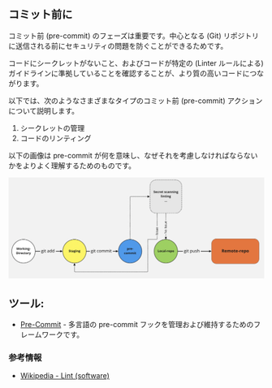 ## コミット前に

コミット前 (pre-commit) のフェーズは重要です。中心となる (Git) リポジトリに送信される前にセキュリティの問題を防ぐことができるためです。

コードにシークレットがないこと、およびコードが特定の (Linter ルールによる) ガイドラインに準拠していることを確認することが、より質の高いコードにつながります。

以下では、次のようなさまざまなタイプのコミット前 (pre-commit) アクションについて説明します。
1. シークレットの管理
2. コードのリンティング


以下の画像は pre-commit が何を意味し、なぜそれを考慮しなければならないかをよりよく理解するためのものです。

![Pre Commit](/document/assets/images/pre-commit.png)

## ツール:

+ [Pre-Commit](https://pre-commit.com/) - 多言語の pre-commit フックを管理および維持するためのフレームワークです。


### 参考情報

+ [Wikipedia - Lint (software)](https://en.wikipedia.org/wiki/Lint_(software))
